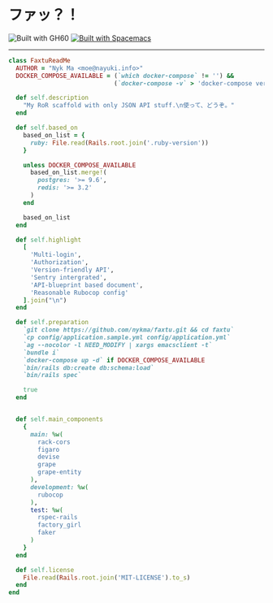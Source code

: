 # ファッ？！

![Built with GH60](https://img.shields.io/badge/built%20with-GH60-yellow.svg)
[![Built with Spacemacs](https://cdn.rawgit.com/syl20bnr/spacemacs/442d025779da2f62fc86c2082703697714db6514/assets/spacemacs-badge.svg)](http://spacemacs.org)

- - - -

```ruby
class FaxtuReadMe
  AUTHOR = "Nyk Ma <moe@nayuki.info>"
  DOCKER_COMPOSE_AVAILABLE = (`which docker-compose` != '') &&
                             (`docker-compose -v` > 'docker-compose version 1.6.0')

  def self.description
    "My RoR scaffold with only JSON API stuff.\n使って、どうぞ。"
  end

  def self.based_on
    based_on_list = {
      ruby: File.read(Rails.root.join('.ruby-version'))
    }

    unless DOCKER_COMPOSE_AVAILABLE
      based_on_list.merge!(
        postgres: '>= 9.6',
        redis: '>= 3.2'
      )
    end

    based_on_list
  end

  def self.highlight
    [
      'Multi-login',
      'Authorization',
      'Version-friendly API',
      'Sentry intergrated',
      'API-blueprint based document',
      'Reasonable Rubocop config'
    ].join("\n")
  end

  def self.preparation
    `git clone https://github.com/nykma/faxtu.git && cd faxtu`
    `cp config/application.sample.yml config/application.yml`
    `ag --nocolor -l NEED_MODIFY | xargs emacsclient -t`
    `bundle i`
    `docker-compose up -d` if DOCKER_COMPOSE_AVAILABLE
    `bin/rails db:create db:schema:load`
    `bin/rails spec`

    true
  end


  def self.main_components
    {
      main: %w(
        rack-cors
        figaro
        devise
        grape
        grape-entity
      ),
      development: %w(
        rubocop
      ),
      test: %w(
        rspec-rails
        factory_girl
        faker
      )
    }
  end

  def self.license
    File.read(Rails.root.join('MIT-LICENSE').to_s)
  end
end
```
